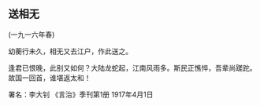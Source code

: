 ## 送相无

(一九一六年春)

幼蘅行未久，相无又去江户，作此送之。

逢君已恨晚，此别又如何？大陆龙蛇起，江南风雨多。斯民正憔悴，吾辈尚蹉跎。故国一回首，谁堪返太和！

署名：李大钊
《言治》季刊第1册
1917年4月1日

